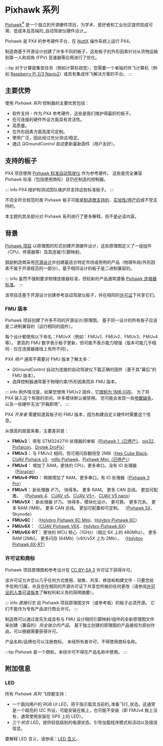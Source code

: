 # Pixhawk 系列

[Pixhawk<sup>&reg;</sup>](https://pixhawk.org/) 是一个独立的开源硬件项目，为学术、爱好者和工业社区提供现成可用、低成本且高端的_自动驾驶仪硬件设计_。

Pixhawk 是 PX4 的参考硬件平台，在 [NuttX](https://nuttx.apache.org/) 操作系统上运行 PX4。

制造商基于开源设计创建了许多不同的板子，这些板子的外形因素针对从货物运输到第一人称视角 (FPV) 竞速器等应用进行了优化。

:::tip
对于计算密集型任务（例如计算机视觉），您需要一个单独的伴飞计算机（例如 [Raspberry Pi 2/3 Navio2](../flight_controller/raspberry_pi_navio2.md)）或具有集成伴飞解决方案的平台。
:::

## 主要优势

使用 _Pixhawk 系列_ 控制器的主要优势包括：

- 软件支持 - 作为 PX4 参考硬件，这些是我们维护得最好的板子。
- 在可连接的硬件外设方面具有灵活性。
- 高质量。
- 在外形因素方面高度可定制。
- 使用广泛，因此经过充分测试/稳定。
- 通过 _QGroundControl_ 自动更新最新固件（用户友好）。

## 支持的板子

PX4 项目使用 [Pixhawk 标准自动驾驶仪](../flight_controller/autopilot_pixhawk_standard.md) 作为参考硬件。
这些是完全兼容 Pixhawk 标准（包括使用商标）且仍在制造的控制器。

::: info
PX4 维护和测试团队维护并支持这些标准板子。
:::

不完全符合规范的类 Pixhawk 板子可能是[制造商支持的](../flight_controller/autopilot_manufacturer_supported.md)、[实验性/停产的](../flight_controller/autopilot_experimental.md)或不受支持的。

本主题的其余部分对 Pixhawk 系列进行了更多解释，但不是必读内容。

## 背景

[Pixhawk 项目](https://pixhawk.org/) 以原理图的形式创建开源硬件设计，这些原理图定义了一组组件（CPU、传感器等）及其连接/引脚映射。

鼓励制造商采用[开源设计](https://github.com/pixhawk/Hardware)并创建最适合特定市场或用例的产品（物理布局/外形因素不属于开源规范的一部分）。基于相同设计的板子是二进制兼容的。

::: info
虽然不强制要求物理连接器标准，但较新的产品通常遵循 [Pixhawk 连接器标准](https://github.com/pixhawk/Pixhawk-Standards/blob/master/DS-009%20Pixhawk%20Connector%20Standard.pdf)。
:::

该项目还基于开源设计创建参考自动驾驶仪板子，并在相同的[许可证](#licensing-and-trademarks)下共享它们。

<a id="fmu_versions"></a>

### FMU 版本

Pixhawk 项目创建了许多不同的开源设计/原理图。
基于同一设计的所有板子应该是二进制兼容的（运行相同的固件）。

每个设计都使用以下命名：FMUvX（例如：FMUv1、FMUv2、FMUv3、FMUv4 等）。
更高的 FMU 数字表示板子更新，但可能不表示能力增强（版本可能几乎相同 - 仅在连接器接线上有所不同）。

PX4 _用户_ 通常不需要对 FMU 版本了解太多：

- _QGroundControl_ 自动为连接的自动驾驶仪下载正确的固件（基于其"幕后"的 FMU 版本）。
- 选择控制器通常基于物理约束/外形因素而非 FMU 版本。

::: info
例外情况是，如果您使用 FMUv2 固件，它[限制为 1MB 闪存](../flight_controller/silicon_errata.md#fmuv2-pixhawk-silicon-errata)。
为了将 PX4 装入这个有限的空间，许多模块默认被禁用。
您可能会发现一些[参数缺失](../advanced_config/parameters.md#missing)，以及一些硬件无法"开箱即用"。
:::

PX4 _开发者_ 需要知道其板子的 FMU 版本，因为构建自定义硬件时需要这个信息。

从很高的层面来看，主要差异是：

- **FMUv2：** 带有 STM32427VI 处理器的单板（[Pixhawk 1（已停产）](../flight_controller/pixhawk.md)、[pix32](../flight_controller/holybro_pix32.md)、[Pixfalcon](../flight_controller/pixfalcon.md)、[Drotek DroPix](../flight_controller/dropix.md)）
- **FMUv3：** 与 FMUv2 相同，但可用闪存翻倍至 2MB（[Hex Cube Black](../flight_controller/pixhawk-2.md)、[CUAV Pixhack v3](../flight_controller/pixhack_v3.md)、[mRo Pixhawk](../flight_controller/mro_pixhawk.md)、[Pixhawk Mini（已停产）](../flight_controller/pixhawk_mini.md)）
- **FMUv4：** 增加了 RAM。更快的 CPU。更多串口。没有 IO 处理器（[Pixracer](../flight_controller/pixracer.md)）
- **FMUv4-PRO：** 稍微增加了 RAM。更多串口。有 IO 处理器（[Pixhawk 3 Pro](../flight_controller/pixhawk3_pro.md)）
- **FMUv5：** 新处理器 (F7)。
  快得多。
  更多 RAM。
  更多 CAN 总线。
  更加可配置。
  （[Pixhawk 4](../flight_controller/pixhawk4.md)、[CUAV v5](../flight_controller/cuav_v5.md)、[CUAV V5+](../flight_controller/cuav_v5_plus.md)、[CUAV V5 nano](../flight_controller/cuav_v5_nano.md)）
- **FMUv5X：** 新处理器 (F7)。
  快得多，模块化设计。
  更可靠。
  更多冗余。
  更多 RAM (1MB)。
  更多 CAN 总线。
  更加可配置和可定制。
  （[Pixhawk 5X](../flight_controller/pixhawk5x.md)、Skynode）
- **FMUv6C：**
  （[Holybro Pixhawk 6C Mini](../flight_controller/pixhawk6c_mini.md)、[Holybro Pixhawk 6C](../flight_controller/pixhawk6c.md)）
- **FMUv6X：**
  （[CUAV Pixhawk V6X](../flight_controller/cuav_pixhawk_v6x.md)、[Holybro Pixhawk 6X](../flight_controller/pixhawk6x.md)）
- **FMUv6X-RT：** 更快的 MCU 核心（1GHz）（相比 6X 上的 480Mhz）。
  更多 RAM (2Mb)。
  更多闪存 (64Mb)（v6X/v5X 上为 2Mb）。
  （[Holybro Pixhawk 6X-RT](../flight_controller/pixhawk6x-rt.md)）

<a id="licensing-and-trademarks"></a>

### 许可证和商标

Pixhawk 项目原理图和参考设计在 [CC BY-SA 3](https://creativecommons.org/licenses/by-sa/3.0/legalcode) 许可证下获得许可。

该许可证允许您以几乎任何方式使用、销售、共享、修改和构建文件 - 只要您给予信用/归属，并且您在相同的开源许可证下共享您所做的任何更改（请参阅[许可证的人类可读版本](https://creativecommons.org/licenses/by-sa/3.0/)了解权利和义务的简明摘要）。

::: info
_直接衍生_ 自 Pixhawk 项目原理图文件（或参考板）的板子必须开源。
它们不能作为专有产品进行商业许可。
:::

制造商可以通过首先生成具有与 FMU 设计相同引脚映射/组件的全新原理图文件来创建（兼容的）_完全独立的产品_。
基于独立创建的原理图的产品被视为原创作品，可以根据需要获得许可。

产品名称/品牌也可以注册商标。
未经所有者许可，不得使用商标名称。

:::tip
_Pixhawk_ 是一个商标，未经许可不得在产品名称中使用。
:::

## 附加信息

### LED

所有 _Pixhawk 系列_ 飞控都支持：

- 一个面向用户的 RGB _UI LED_，用于指示载具当前的_准备飞行_状态。这通常是一个超亮的 I2C 外设，可能安装在板上，也可能不安装（即 FMUv4 板上没有，通常使用安装在 GPS 上的 LED）。
- 三个*状态 LED*，提供较低级别的电源状态、引导加载程序模式和活动以及错误信息。

要解释 LED 含义，请参阅：[LED 含义](../getting_started/led_meanings.md)。
